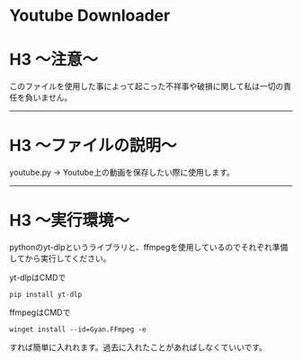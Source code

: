 # Youtube Downloader
# H3 ～注意～

このファイルを使用した事によって起こった不祥事や破損に関して私は一切の責任を負いません。

---

# H3 ～ファイルの説明～

youtube.py → Youtube上の動画を保存したい際に使用します。

---

# H3 ～実行環境～

pythonのyt-dlpというライブラリと、ffmpegを使用しているのでそれぞれ準備してから実行してください。

yt-dlpはCMDで
```
pip install yt-dlp
```

ffmpegはCMDで
```
winget install --id=Gyan.FFmpeg -e
```

すれば簡単に入れれます。過去に入れたことがあればしなくていいです。
